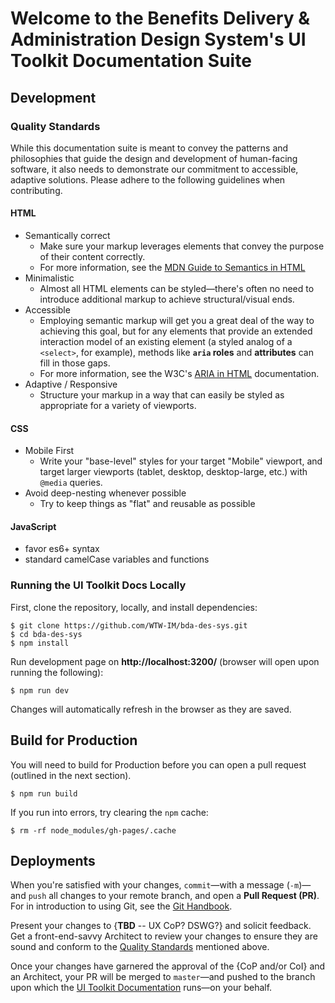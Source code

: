# Welcome to the Benefits Delivery & Administration Design System's UI Toolkit Documentation Suite

## Development

### Quality Standards
While this documentation suite is meant to convey the patterns and philosophies that guide the design and development of human-facing software, it also needs to demonstrate our commitment to accessible, adaptive solutions. Please adhere to the following guidelines when contributing.

#### HTML
- Semantically correct
  - Make sure your markup leverages elements that convey the purpose of their content correctly.
  - For more information, see the [MDN Guide to Semantics in HTML](https://developer.mozilla.org/en-US/docs/Glossary/Semantics#Semantics_in_HTML)
- Minimalistic
  - Almost all HTML elements can be styled&mdash;there's often no need to introduce additional markup to achieve structural/visual ends.
- Accessible
  - Employing semantic markup will get you a great deal of the way to achieving this goal, but for any elements that provide an extended interaction model of an existing element (a styled analog of a `<select>`, for example), methods like **`aria` roles** and **attributes** can fill in those gaps.
  - For more information, see the W3C's [ARIA in HTML](https://www.w3.org/TR/html-aria) documentation.
- Adaptive / Responsive
  - Structure your markup in a way that can easily be styled as appropriate for a variety of viewports.

#### CSS
- Mobile First
  - Write your "base-level" styles for your target "Mobile" viewport, and target larger viewports (tablet, desktop, desktop-large, etc.) with `@media` queries.
- Avoid deep-nesting whenever possible
  - Try to keep things as "flat" and reusable as possible

#### JavaScript
- favor es6+ syntax
- standard camelCase variables and functions



### Running the UI Toolkit Docs Locally

First, clone the repository, locally, and install dependencies:

```
$ git clone https://github.com/WTW-IM/bda-des-sys.git
$ cd bda-des-sys
$ npm install
```

Run development page on **http://localhost:3200/** (browser will open upon running the following):

```
$ npm run dev
```
Changes will automatically refresh in the browser as they are saved.



## Build for Production

You will need to build for Production before you can open a pull request (outlined in the next section).

```
$ npm run build
```

If you run into errors, try clearing the `npm` cache:

```
$ rm -rf node_modules/gh-pages/.cache
```



## Deployments

When you're satisfied with your changes, `commit`&mdash;with a message (`-m`)&mdash;and `push` all changes to your remote branch, and open a **Pull Request (PR)**. For in introduction to using Git, see the [Git Handbook](https://guides.github.com/introduction/git-handbook/).

Present your changes to {**TBD** -- UX CoP? DSWG?} and solicit feedback. Get a front-end-savvy Architect to review your changes to ensure they are sound and conform to the [Quality Standards](#quality-standards) mentioned above.

Once your changes have garnered the approval of the {CoP and/or CoI} and an Architect, your PR will be merged to `master`&mdash;and pushed to the branch upon which the [UI Toolkit Documentation](https://wtw-im.github.io/bda-des-sys) runs&mdash;on your behalf.

<!-- Deploy to `gh-pages` branch on GitHub.
You will need to have ssh tokens set up for git terminal commands.

```
$ npm run deploy
``` -->
